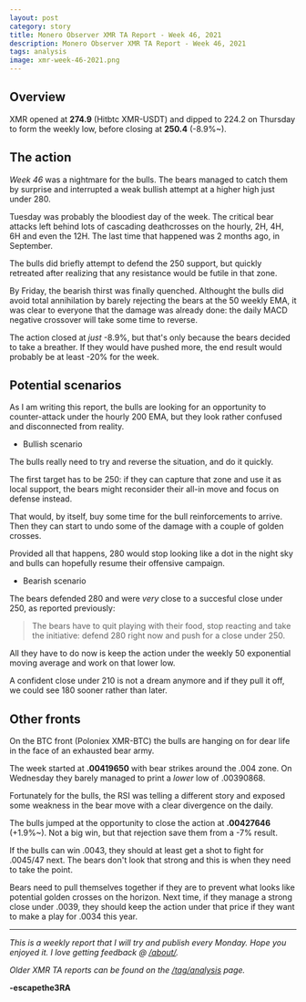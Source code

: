 ```yaml
---
layout: post
category: story
title: Monero Observer XMR TA Report - Week 46, 2021
description: Monero Observer XMR TA Report - Week 46, 2021
tags: analysis
image: xmr-week-46-2021.png
---
```


## Overview

XMR opened at **274.9** (Hitbtc XMR-USDT) and dipped to 224.2 on Thursday to form the weekly low, before closing at **250.4** (-8.9%~). 

## The action

*Week 46* was a nightmare for the bulls. The bears managed to catch them by surprise and interrupted a weak bullish attempt at a higher high just under 280.  

Tuesday was probably the bloodiest day of the week. The critical bear attacks left behind lots of cascading deathcrosses on the hourly, 2H, 4H, 6H and even the 12H. The last time that happened was 2 months ago, in September.

The bulls did briefly attempt to defend the 250 support, but quickly retreated after realizing that any resistance would be futile in that zone. 

By Friday, the bearish thirst was finally quenched. Althought the bulls did avoid total annihilation by barely rejecting the bears at the 50 weekly EMA, it was clear to everyone that the damage was already done: the daily MACD negative crossover will take some time to reverse.

The action closed at *just* -8.9%, but that's only because the bears decided to take a breather. If they would have pushed more, the end result would probably be at least -20% for the week.

## Potential scenarios

As I am writing this report, the bulls are looking for an opportunity to counter-attack under the hourly 200 EMA, but they look rather confused and disconnected from reality.

- Bullish scenario

The bulls really need to try and reverse the situation, and do it quickly.

The first target has to be 250: if they can capture that zone and use it as local support, the bears might reconsider their all-in move and focus on defense instead.

That would, by itself, buy some time for the bull reinforcements to arrive. Then they can start to undo some of the damage with a couple of golden crosses. 

Provided all that happens, 280 would stop looking like a dot in the night sky and bulls can hopefully resume their offensive campaign.

- Bearish scenario

The bears defended 280 and were *very* close to a succesful close under 250, as reported previously:

> The bears have to quit playing with their food, stop reacting and take the initiative: defend 280 right now and push for a close under 250. 

All they have to do now is keep the action under the weekly 50 exponential moving average and work on that lower low.

A confident close under 210 is not a dream anymore and if they pull it off, we could see 180 sooner rather than later.

## Other fronts

On the BTC front (Poloniex XMR-BTC) the bulls are hanging on for dear life in the face of an exhausted bear army.

The week started at **.00419650** with bear strikes around the .004 zone. On Wednesday they barely managed to print a *lower* low of .00390868. 

Fortunately for the bulls, the RSI was telling a different story and exposed some weakness in the bear move with a clear divergence on the daily.

The bulls jumped at the opportunity to close the action at **.00427646** (+1.9%~). Not a big win, but that rejection save them from a -7% result.

If the bulls can win .0043, they should at least get a shot to fight for .0045/47 next. The bears don't look that strong and this is when they need to take the point.

Bears need to pull themselves together if they are to prevent what looks like potential golden crosses on the horizon. Next time, if they manage a strong close under .0039, they should keep the action under that price if they want to make a play for .0034 this year.

---

*This is a weekly report that I will try and publish every Monday. Hope you enjoyed it. I love getting feedback @ [/about/](/about/).*

*Older XMR TA reports can be found on the [/tag/analysis](/tag/analysis) page.*

**-escapethe3RA**
